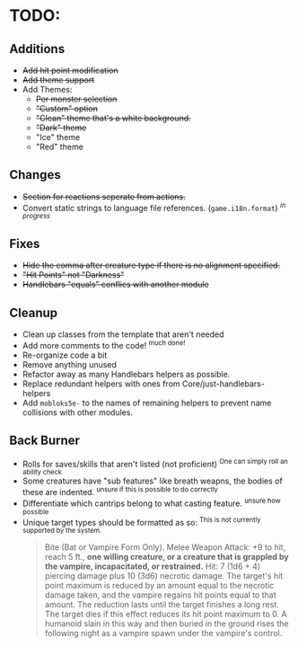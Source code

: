 # TODO:

## Additions
- ~~Add hit point modification~~
- ~~Add theme support~~
- Add Themes:
	- ~~Per monster selection~~
	- ~~"Custom" option~~
	- ~~"Clean" theme that's a white background.~~
	- ~~"Dark" theme~~
	- "Ice" theme
	- "Red" theme

## Changes
- ~~Section for reactions seperate from actions.~~
- Convert static strings to language file references. (`game.i18n.format`) <sup>*in progress*</sup>

## Fixes
- ~~Hide the comma after creature type if there is no alignment specified.~~
- ~~"Hit Points" not "Darkness"~~
- ~~Handlebars "equals" conflics with another module~~

## Cleanup
- Clean up classes from the template that aren't needed
- Add more comments to the code! <sup>much done!</sup>
- Re-organize code a bit
- Remove anything unused
- Refactor away as many Handlebars helpers as possible.
- Replace redundant helpers with ones from Core/just-handlebars-helpers
- Add `mobloks5e-` to the names of remaining helpers to prevent name collisions with other modules.

## Back Burner
- Rolls for saves/skills that aren't listed (not proficient) <sup>One can simply roll an ability check</sup>
- Some creatures have "sub features" like breath weapns, the bodies of these are indented. <sup>unsure if this is possible to do correctly</sup>
- Differentiate which cantrips belong to what casting feature. <sup>unsure how possible</sup>
- Unique target types should be formatted as so: <sup>This is not currently supported by the system.</sup>
	> Bite (Bat or Vampire Form Only). Melee Weapon Attack: +9 to hit, reach 5 ft., **one willing creature, or a creature that is grappled by the vampire, incapacitated, or restrained.** Hit: 7 (1d6 + 4) piercing damage plus 10 (3d6) necrotic damage. The target's hit point maximum is reduced by an amount equal to the necrotic damage taken, and the vampire regains hit points equal to that amount. The reduction lasts until the target finishes a long rest. The target dies if this effect reduces its hit point maximum to 0. A humanoid slain in this way and then buried in the ground rises the following night as a vampire spawn under the vampire's control.

